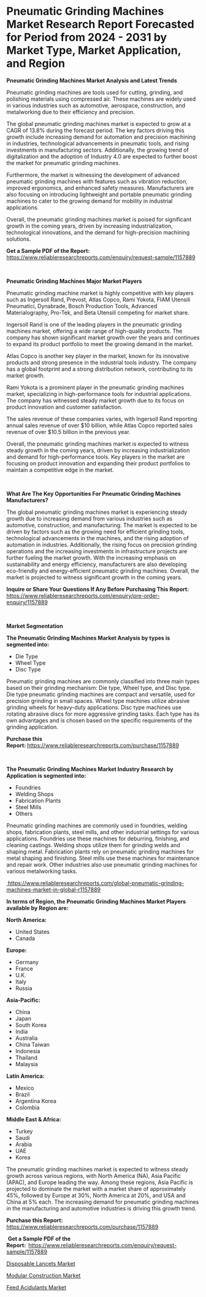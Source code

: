 <p><h1>Pneumatic Grinding Machines Market Research Report Forecasted for Period from 2024 -  2031 by Market Type, Market Application, and Region</h1></p><p><strong>Pneumatic Grinding Machines Market Analysis and Latest Trends</strong></p>
<p><p>Pneumatic grinding machines are tools used for cutting, grinding, and polishing materials using compressed air. These machines are widely used in various industries such as automotive, aerospace, construction, and metalworking due to their efficiency and precision.</p><p>The global pneumatic grinding machines market is expected to grow at a CAGR of 13.8% during the forecast period. The key factors driving this growth include increasing demand for automation and precision machining in industries, technological advancements in pneumatic tools, and rising investments in manufacturing sectors. Additionally, the growing trend of digitalization and the adoption of Industry 4.0 are expected to further boost the market for pneumatic grinding machines.</p><p>Furthermore, the market is witnessing the development of advanced pneumatic grinding machines with features such as vibration reduction, improved ergonomics, and enhanced safety measures. Manufacturers are also focusing on introducing lightweight and portable pneumatic grinding machines to cater to the growing demand for mobility in industrial applications.</p><p>Overall, the pneumatic grinding machines market is poised for significant growth in the coming years, driven by increasing industrialization, technological innovations, and the demand for high-precision machining solutions.</p></p>
<p><strong>Get a Sample PDF of the Report:&nbsp;</strong> <a href="https://www.reliableresearchreports.com/enquiry/request-sample/1157889">https://www.reliableresearchreports.com/enquiry/request-sample/1157889</a></p>
<p>&nbsp;</p>
<p><strong>Pneumatic Grinding Machines Major Market Players</strong></p>
<p><p>Pneumatic grinding machine market is highly competitive with key players such as Ingersoll Rand, Prevost, Atlas Copco, Rami Yokota, FIAM Utensili Pneumatici, Dynabrade, Bosch Production Tools, Advanced Materialography, Pro-Tek, and Beta Utensili competing for market share. </p><p>Ingersoll Rand is one of the leading players in the pneumatic grinding machines market, offering a wide range of high-quality products. The company has shown significant market growth over the years and continues to expand its product portfolio to meet the growing demand in the market.</p><p>Atlas Copco is another key player in the market, known for its innovative products and strong presence in the industrial tools industry. The company has a global footprint and a strong distribution network, contributing to its market growth.</p><p>Rami Yokota is a prominent player in the pneumatic grinding machines market, specializing in high-performance tools for industrial applications. The company has witnessed steady market growth due to its focus on product innovation and customer satisfaction.</p><p>The sales revenue of these companies varies, with Ingersoll Rand reporting annual sales revenue of over $10 billion, while Atlas Copco reported sales revenue of over $10.5 billion in the previous year.</p><p>Overall, the pneumatic grinding machines market is expected to witness steady growth in the coming years, driven by increasing industrialization and demand for high-performance tools. Key players in the market are focusing on product innovation and expanding their product portfolios to maintain a competitive edge in the market.</p></p>
<p>&nbsp;</p>
<p><strong>What Are The Key Opportunities For Pneumatic Grinding Machines Manufacturers?</strong></p>
<p><p>The global pneumatic grinding machines market is experiencing steady growth due to increasing demand from various industries such as automotive, construction, and manufacturing. The market is expected to be driven by factors such as the growing need for efficient grinding tools, technological advancements in the machines, and the rising adoption of automation in industries. Additionally, the rising focus on precision grinding operations and the increasing investments in infrastructure projects are further fueling the market growth. With the increasing emphasis on sustainability and energy efficiency, manufacturers are also developing eco-friendly and energy-efficient pneumatic grinding machines. Overall, the market is projected to witness significant growth in the coming years.</p></p>
<p><strong>Inquire or Share Your Questions If Any Before Purchasing This Report:</strong> <a href="https://www.reliableresearchreports.com/enquiry/pre-order-enquiry/1157889">https://www.reliableresearchreports.com/enquiry/pre-order-enquiry/1157889</a></p>
<p>&nbsp;</p>
<p><strong>Market Segmentation</strong></p>
<p><strong>The Pneumatic Grinding Machines Market Analysis by types is segmented into:</strong></p>
<p><ul><li>Die Type</li><li>Wheel Type</li><li>Disc Type</li></ul></p>
<p><p>Pneumatic grinding machines are commonly classified into three main types based on their grinding mechanism: Die type, Wheel type, and Disc type. Die type pneumatic grinding machines are compact and versatile, used for precision grinding in small spaces. Wheel type machines utilize abrasive grinding wheels for heavy-duty applications. Disc type machines use rotating abrasive discs for more aggressive grinding tasks. Each type has its own advantages and is chosen based on the specific requirements of the grinding application.</p></p>
<p><strong>Purchase this Report:&nbsp;</strong><a href="https://www.reliableresearchreports.com/purchase/1157889">https://www.reliableresearchreports.com/purchase/1157889</a></p>
<p>&nbsp;</p>
<p><strong>The Pneumatic Grinding Machines Market Industry Research by Application is segmented into:</strong></p>
<p><ul><li>Foundries</li><li>Welding Shops</li><li>Fabrication Plants</li><li>Steel Mills</li><li>Others</li></ul></p>
<p><p>Pneumatic grinding machines are commonly used in foundries, welding shops, fabrication plants, steel mills, and other industrial settings for various applications. Foundries use these machines for deburring, finishing, and cleaning castings. Welding shops utilize them for grinding welds and shaping metal. Fabrication plants rely on pneumatic grinding machines for metal shaping and finishing. Steel mills use these machines for maintenance and repair work. Other industries also use pneumatic grinding machines for various metalworking tasks.</p></p>
<p><a href="https://www.reliableresearchreports.com/global-pneumatic-grinding-machines-market-in-global-r1157889">&nbsp;https://www.reliableresearchreports.com/global-pneumatic-grinding-machines-market-in-global-r1157889</a></p>
<p><strong>In terms of Region, the Pneumatic Grinding Machines Market Players available by Region are:</strong></p>
<p>
    <p> <strong> North America: </strong>
        <ul>
            <li>United States</li>
            <li>Canada</li>
        </ul>
        </p> 
    <p> <strong> Europe: </strong>
        <ul>
            <li>Germany</li>
            <li>France</li>
            <li>U.K.</li>
            <li>Italy</li>
            <li>Russia</li>
        </ul>
        </p> 
    <p> <strong> Asia-Pacific: </strong>
        <ul>
            <li>China</li>
            <li>Japan</li>
            <li>South Korea</li>
            <li>India</li>
            <li>Australia</li>
            <li>China Taiwan</li>
            <li>Indonesia</li>
            <li>Thailand</li>
            <li>Malaysia</li>
        </ul>
        </p> 
    <p> <strong> Latin America: </strong>
        <ul>
            <li>Mexico</li>
            <li>Brazil</li>
            <li>Argentina Korea</li>
            <li>Colombia</li>
        </ul>
        </p> 
    <p> <strong> Middle East & Africa: </strong>
        <ul>
            <li>Turkey</li>
            <li>Saudi</li>
            <li>Arabia</li>
            <li>UAE</li>
            <li>Korea</li>
        </ul>
    </p>
    </p>
<p><p>The pneumatic grinding machines market is expected to witness steady growth across various regions, with North America (NA), Asia Pacific (APAC), and Europe leading the way. Among these regions, Asia Pacific is projected to dominate the market with a market share of approximately 45%, followed by Europe at 30%, North America at 20%, and USA and China at 5% each. The increasing demand for pneumatic grinding machines in the manufacturing and automotive industries is driving this growth trend.</p></p>
<p><strong>Purchase this Report: </strong><a href="https://www.reliableresearchreports.com/purchase/1157889">https://www.reliableresearchreports.com/purchase/1157889</a></p>
<p>&nbsp;<strong>Get a Sample PDF of the Report:&nbsp;&nbsp;</strong><a href="https://www.reliableresearchreports.com/enquiry/request-sample/1157889">https://www.reliableresearchreports.com/enquiry/request-sample/1157889</a></p>
<p><strong></strong></p>
<p><p><a href="https://github.com/globismark/Market-Research-Report-List-4/blob/main/disposable-lancets-market.md">Disposable Lancets Market</a></p><p><a href="https://www.linkedin.com/pulse/analyzing-modular-construction-market-dynamics-growth-drivers-wwpdf">Modular Construction Market</a></p><p><a href="https://www.linkedin.com/pulse/feed-acidulants-market-global-insights-sales-trends-2024-2031-n83gf">Feed Acidulants Market</a></p></p>